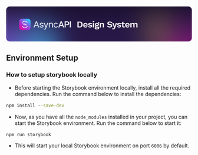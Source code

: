 [![AsyncAPI Design System](/assets/github-repobanner-designsystem.png)](https://www.asyncapi.com)

## Environment Setup

### How to setup storybook locally

- Before starting the Storybook environment locally, install all the required dependencies. Run the command below to install the dependencies: 

```cmd
npm install --save-dev
```

- Now, as you have all the `node_modules` installed in your project, you can start the Storybook environment. Run the command below to start it: 

```cmd
npm run storybook
```

- This will start your local Storybook environment on port `6006` by default.